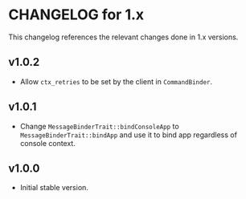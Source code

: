 # CHANGELOG for 1.x
This changelog references the relevant changes done in 1.x versions.


## v1.0.2
* Allow `ctx_retries` to be set by the client in `CommandBinder`.


## v1.0.1
* Change `MessageBinderTrait::bindConsoleApp` to `MessageBinderTrait::bindApp` and use it to bind app regardless of console context.


## v1.0.0
* Initial stable version.
